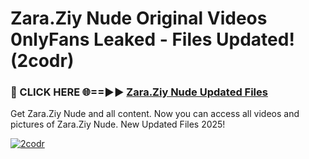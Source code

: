 # Zara.Ziy Nude Original Videos 0nlyFans Leaked - Files Updated! (2codr)

<h3>🔴 CLICK HERE 🌐==►► <a href="https://tinyurl.com/y5r63du9" rel="nofollow">Zara.Ziy Nude Updated Files</a></h3>

Get Zara.Ziy Nude and all content. Now you can access all videos and pictures of Zara.Ziy Nude. New Updated Files 2025!

[![2codr](https://i.imgur.com/UVo9nyh.gif)](https://tinyurl.com/y5r63du9)